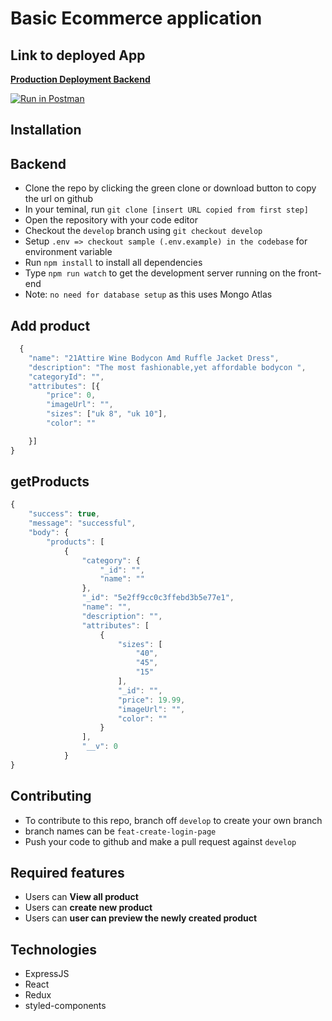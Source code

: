 # Basic Ecommerce application

## Link to deployed App

**[Production Deployment Backend](https://)**

[![Run in Postman](https://run.pstmn.io/button.svg)](https://documenter.getpostman.com/view/6225879/SWTAAyBM)

## Installation

## Backend

- Clone the repo by clicking the green clone or download button to copy the url on github
- In your teminal, run `git clone [insert URL copied from first step]`
- Open the repository with your code editor
- Checkout the `develop` branch using `git checkout develop`
- Setup `.env => checkout sample (.env.example) in the codebase` for environment variable
- Run `npm install` to install all dependencies
- Type `npm run watch` to get the development server running on the front-end
- Note: `no need for database setup` as this uses Mongo Atlas

## Add product

```js
  {
	"name": "21Attire Wine Bodycon Amd Ruffle Jacket Dress",
	"description": "The most fashionable,yet affordable bodycon ",
	"categoryId": "",
	"attributes": [{
		"price": 0,
		"imageUrl": "",
		"sizes": ["uk 8", "uk 10"],
		"color": ""

	}]
}
```

## getProducts

```js
{
    "success": true,
    "message": "successful",
    "body": {
        "products": [
            {
                "category": {
                    "_id": "",
                    "name": ""
                },
                "_id": "5e2ff9cc0c3ffebd3b5e77e1",
                "name": "",
                "description": "",
                "attributes": [
                    {
                        "sizes": [
                            "40",
                            "45",
                            "15"
                        ],
                        "_id": "",
                        "price": 19.99,
                        "imageUrl": "",
                        "color": ""
                    }
                ],
                "__v": 0
            }
}
```

## Contributing

- To contribute to this repo, branch off `develop` to create your own branch
- branch names can be `feat-create-login-page`
- Push your code to github and make a pull request against `develop`

## Required features

- Users can **View all product**
- Users can **create new product**
- Users can **user can preview the newly created product**

## Technologies

- ExpressJS
- React
- Redux
- styled-components
